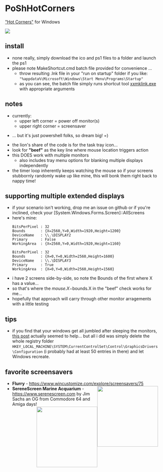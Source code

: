 # PoShHotCorners
["Hot Corners"](https://en.wikipedia.org/wiki/Screen_hotspot) for Windows 

![](https://cloud.githubusercontent.com/assets/6301228/20070283/ab4e62e2-a4d4-11e6-84ab-70abd4ff34b9.png)

## install
* none really, simply download the ico and ps1 files to a folder and launch the ps1 
* please note MakeShortcut.cmd batch file provided for convenience ... 
  * throw resulting .lnk file in your "run on startup" folder if you like: ```"%appdata%\Microsoft\Windows\Start Menu\Programs\Startup"```
  * as you can see, the batch file simply runs shortcut tool [xxmklink.exe](http://www.xxcopy.com/xxcopy38.htm) with appropriate arguments

## notes
* currently:
  * upper left corner = power off monitor(s)
  * upper right corner = screensaver
- ... but it's just powershell folks, so dream big! =)
* the lion's share of the code is for the task tray icon...
* look for **"beef"** as the key line where mouse location triggers action
* this DOES work with multiple monitors
  * also includes tray menu options for blanking multiple displays independently
* the timer loop inherently keeps watching the mouse so if your screens stubbornly randomly wake up like mine, this will bonk them right back to nappy time!

## supporting multiple extended displays
* if your scenario isn't working, drop me an issue on github or if you're inclined, check your [System.Windows.Forms.Screen]::AllScreens
* here's mine:
  ```
  BitsPerPixel : 32
  Bounds       : {X=2560,Y=0,Width=1920,Height=1200}
  DeviceName   : \\.\DISPLAY2
  Primary      : False
  WorkingArea  : {X=2560,Y=0,Width=1920,Height=1160}

  BitsPerPixel : 32
  Bounds       : {X=0,Y=0,Width=2560,Height=1600}
  DeviceName   : \\.\DISPLAY3
  Primary      : True
  WorkingArea  : {X=0,Y=0,Width=2560,Height=1560}
  ```
* i have 2 screens side-by-side, so note the Bounds of the first where X has a value...
* so that's where the $mouse.X-$bounds.X in the "beef" check works for me...
* hopefully that approach will carry through other monitor arragements with a little testing

## tips
* if you find that your windows get all jumbled after sleeping the monitors, [this post](http://superuser.com/questions/453446/how-can-i-stop-windows-re-positioning-after-waking-from-sleep) actually seemed to help... but all i did was simply delete the whole registry folder `HKEY_LOCAL_MACHINE\SYSTEM\CurrentControlSet\Control\GraphicsDrivers\Configuration` (i probably had at least 50 entries in there) and let Windows recreate.

## favorite screensavers
* **Flurry** - https://www.wincustomize.com/explore/screensavers/75
  <img width="200" style="float: right" src="https://user-images.githubusercontent.com/6301228/74005888-01295d00-492f-11ea-8cf9-24abeffe9c07.png">
* **SereneScreen Marine Acquarium** - https://www.serenescreen.com by Jim Sachs an OG from Commodore 64 and Amiga days!
  <img width="200" style="float: right" src="https://user-images.githubusercontent.com/6301228/113747965-c8188400-96bc-11eb-8bd4-312f400bfa8b.png">
